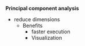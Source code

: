**Principal component analysis**
- reduce dimensions
  - Benefits
    - faster execution
    - Visualization
